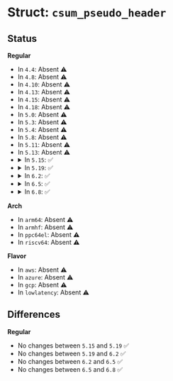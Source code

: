 # Struct: <code>csum_pseudo_header</code>

## Status
<b>Regular</b>
<ul>
<li>
In <code>4.4</code>: Absent ⚠️
</li>
<li>
In <code>4.8</code>: Absent ⚠️
</li>
<li>
In <code>4.10</code>: Absent ⚠️
</li>
<li>
In <code>4.13</code>: Absent ⚠️
</li>
<li>
In <code>4.15</code>: Absent ⚠️
</li>
<li>
In <code>4.18</code>: Absent ⚠️
</li>
<li>
In <code>5.0</code>: Absent ⚠️
</li>
<li>
In <code>5.3</code>: Absent ⚠️
</li>
<li>
In <code>5.4</code>: Absent ⚠️
</li>
<li>
In <code>5.8</code>: Absent ⚠️
</li>
<li>
In <code>5.11</code>: Absent ⚠️
</li>
<li>
In <code>5.13</code>: Absent ⚠️
</li>
<li>
<details>
<summary>In <code>5.15</code>: ✅</summary>

```c
struct csum_pseudo_header {
    __be64 data_seq;
    __be32 subflow_seq;
    __be16 data_len;
    __sum16 csum;
};
```
</details>
</li>
<li>
<details>
<summary>In <code>5.19</code>: ✅</summary>

```c
struct csum_pseudo_header {
    __be64 data_seq;
    __be32 subflow_seq;
    __be16 data_len;
    __sum16 csum;
};
```
</details>
</li>
<li>
<details>
<summary>In <code>6.2</code>: ✅</summary>

```c
struct csum_pseudo_header {
    __be64 data_seq;
    __be32 subflow_seq;
    __be16 data_len;
    __sum16 csum;
};
```
</details>
</li>
<li>
<details>
<summary>In <code>6.5</code>: ✅</summary>

```c
struct csum_pseudo_header {
    __be64 data_seq;
    __be32 subflow_seq;
    __be16 data_len;
    __sum16 csum;
};
```
</details>
</li>
<li>
<details>
<summary>In <code>6.8</code>: ✅</summary>

```c
struct csum_pseudo_header {
    __be64 data_seq;
    __be32 subflow_seq;
    __be16 data_len;
    __sum16 csum;
};
```
</details>
</li>
</ul>
<b>Arch</b>
<ul>
<li>
In <code>arm64</code>: Absent ⚠️
</li>
<li>
In <code>armhf</code>: Absent ⚠️
</li>
<li>
In <code>ppc64el</code>: Absent ⚠️
</li>
<li>
In <code>riscv64</code>: Absent ⚠️
</li>
</ul>
<b>Flavor</b>
<ul>
<li>
In <code>aws</code>: Absent ⚠️
</li>
<li>
In <code>azure</code>: Absent ⚠️
</li>
<li>
In <code>gcp</code>: Absent ⚠️
</li>
<li>
In <code>lowlatency</code>: Absent ⚠️
</li>
</ul>

## Differences
<b>Regular</b>
<ul>
<li>
No changes between <code>5.15</code> and <code>5.19</code> ✅
</li>
<li>
No changes between <code>5.19</code> and <code>6.2</code> ✅
</li>
<li>
No changes between <code>6.2</code> and <code>6.5</code> ✅
</li>
<li>
No changes between <code>6.5</code> and <code>6.8</code> ✅
</li>
</ul>
